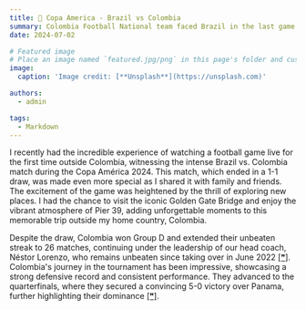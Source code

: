 ```yaml
---
title: 🎉 Copa America - Brazil vs Colombia
summary: Colombia Football National team faced Brazil in the last game of the first leg for the Copa America at Levi's Stadium in Santa Clara, CA!
date: 2024-07-02

# Featured image
# Place an image named `featured.jpg/png` in this page's folder and customize its options here.
image:
  caption: 'Image credit: [**Unsplash**](https://unsplash.com)'

authors:
  - admin

tags:
  - Markdown
---
```


I recently had the incredible experience of watching a football game live for the first time outside Colombia, witnessing the intense Brazil vs. Colombia match during the Copa América 2024. This match, which ended in a 1-1 draw, was made even more special as I shared it with family and friends. The excitement of the game was heightened by the thrill of exploring new places. I had the chance to visit the iconic Golden Gate Bridge and enjoy the vibrant atmosphere of Pier 39, adding unforgettable moments to this memorable trip outside my home country, Colombia.

Despite the draw, Colombia won Group D and extended their unbeaten streak to 26 matches, continuing under the leadership of our head coach, Néstor Lorenzo, who remains unbeaten since taking over in June 2022 [[❞]](https://www.foxsports.com/stories/soccer/copa-america-2024-daily-recap-colombia-bests-brazil-group-d-despite-draw). Colombia's journey in the tournament has been impressive, showcasing a strong defensive record and consistent performance. They advanced to the quarterfinals, where they secured a convincing 5-0 victory over Panama, further highlighting their dominance [[❞]](https://www.foxsports.com/watch/fmc-fombnjxqglf99h7n).
